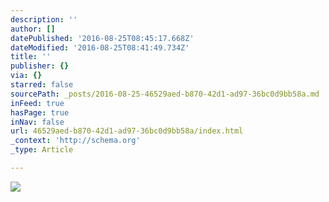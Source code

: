 ```yaml
---
description: ''
author: []
datePublished: '2016-08-25T08:45:17.668Z'
dateModified: '2016-08-25T08:41:49.734Z'
title: ''
publisher: {}
via: {}
starred: false
sourcePath: _posts/2016-08-25-46529aed-b870-42d1-ad97-36bc0d9bb58a.md
inFeed: true
hasPage: true
inNav: false
url: 46529aed-b870-42d1-ad97-36bc0d9bb58a/index.html
_context: 'http://schema.org'
_type: Article

---
```

![](https://the-grid-user-content.s3-us-west-2.amazonaws.com/a71adc93-ad54-4d34-ab53-d5517e53a509.jpg)